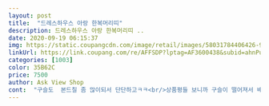 ```yaml
---
layout: post 
title:  "드레스하우스 아랑 한복머리띠" 
description: 드레스하우스 아랑 한복머리띠 ..
date: 2020-09-19 06:15:37 
img: https://static.coupangcdn.com/image/retail/images/58031784406426-9e2674af-18cb-4a59-867e-e9fd9e0b08e4.jpg 
linkUrl: https://link.coupang.com/re/AFFSDP?lptag=AF3600438&subid=ahnPublicAsk&pageKey=6241305&itemId=27900400&vendorItemId=3041580478&traceid=V0-113-fa0711bbc2717732 
categories: [1003] 
color: 35B62C 
price: 7500 
author: Ask View Shop 
cont:  "구슬도  본드칠 좀 많이되서 단단하고ㅋㅋ<br/>상품평들 보니까 구슬이 떨어져서 배송되었다고 하던데 , 너무 이쁜걸로 잘 배송되었네요 !<br/>색감 좋고,울 딸램20개월인데  크기 딱 좋네요머리에 뭘 쓰는걸 안 좋아해서 첫날은안 한다고 잉잉하더니 다음날 너무 이쁜데 해 볼까?했더니 스스로 한다고, 열심 뒤집어서 쓰네요딱 좋아요 이쁘네요.<br/>귀 뒤에 닿는 부분도 천재질로 마감 잘 되어 있어 아프거나 불편 하지 않아요.<br/> 색감도 화면과 비슷하고, 단지 달린 술이 떨어져 왔네요... <br/>.<br/>잘 끼워지지 않아서 그냥 합니다풍성한 추석 보내세요^^<br/>성인여성이 써도 딱 맞아요 <br/>어린이집  한복 입힐때만 가끔 사용하려고<br/>이뻐요  행사때 쓰려고 샀는데 너무 이쁘네요 ㅠㅠ<br/>저렴이로  구입.<br/>.<br/>가격대비  이쁘고 좋아요<br/>하자없이  잘 받았어요^^<br/>" 
---
```

